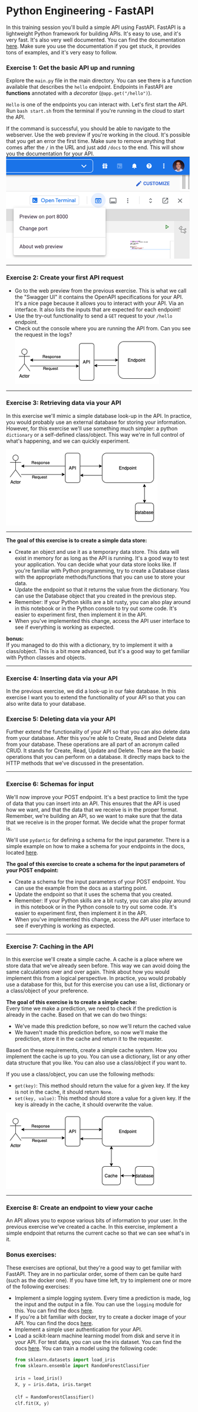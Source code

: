 # Python Engineering - FastAPI
In this training session you'll build a simple API using FastAPI. FastAPI is a lightweight Python framework for building APIs. It's easy to use, and it's very fast. It's also very well documented. You can find the documentation [here](https://fastapi.tiangolo.com/). Make sure you use the documentation if you get stuck, it provides tons of examples, and it's very easy to follow.


### Exercise 1: Get the basic API up and running
Explore the `main.py` file in the main directory. You can see there is a function available that describes the `hello` endpoint. Endpoints in FastAPI are **functions** annotated with a _decorator_ (`@app.get("/hello")`). 

`Hello` is one of the endpoints you can interact with. Let's first start the API. Run `bash start.sh` from the terminal if you're running in the cloud to start the API.

If the command is successful, you should be able to navigate to the webserver. Use the web preview if you're working in the cloud. It's possible that you get an error the first time. Make sure to remove anything that comes after the `/` in the URL and just add `/docs` to the end. This will show you the documentation for your API. 
![expose-api](docs/expose-api.png) <br>

---

### Exercise 2: Create your first API request
- Go to the web preview from the previous exercise. This is what we call the "Swagger UI" it contains the OpenAPI specifications for your API. It's a nice page because it allows you to interact with your API. Via an interface. It also lists the inputs that are expected for each endpoint!
- Use the try-out functionality to send a `GET` request to your `/hello` endpoint.
- Check out the console where you are running the API from. Can you see the request in the logs?
![stage_1](docs/request_stage_1.png)

---

### Exercise 3: Retrieving data via your API
In this exercise we'll mimic a simple database look-up in the API. In practice, you would probably use an external database for storing your information. However, for this exercise we'll use something much simpler: a python `dictionary` or a self-defined class/object. This way we're in full control of what's happening, and we can quickly experiment.

![stage_2](docs/request_stage_2.png)

---

**The goal of this exercise is to create a simple data store:**
- Create an object and use it as a temporary data store. This data will exist in memory for as long as the API is running. It's a good way to test your application. You can decide what your data store looks like. If you're familiar with Python programming, try to create a Database class with the appropriate methods/functions that you can use to store your data.
- Update the endpoint so that it returns the value from the dictionary. You can use the Database object that you created in the previous step.
- Remember: If your Python skills are a bit rusty, you can also play around in this notebook or in the Python console to try out some code. It's easier to experiment first, then implement it in the API.
- When you've implemented this change, access the API user interface to see if everything is working as expected.

**bonus:** <br>
If you managed to do this with a dictionary, try to implement it with a class/object. This is a bit more advanced, but it's a good way to get familiar with Python classes and objects.

---

### Exercise 4: Inserting data via your API
In the previous exercise, we did a look-up in our fake database. In this exercise I want you to extend the functionality of your API so that you can also write data to your database. 

### Exercise 5: Deleting data via your API
Further extend the functionality of your API so that you can also delete data from your database. After this you're able to Create, Read and Delete data from your database. These operations are all part of an acronym called CRUD. It stands for Create, Read, Update and Delete. These are the basic operations that you can perform on a database. It directly maps back to the HTTP methods that we've discussed in the presentation. 

---

### Exercise 6: Schemas for input

We'll now improve your POST endpoint. It's a best practice to limit the type of data that you can insert into an API. This ensures that the API is used how we want, and that the data that we receive is in the proper format. Remember, we're building an API, so we want to make sure that the data that we receive is in the proper format. We decide what the proper format is.

We'll use `pydantic` for defining a schema for the input parameter. There is a simple example on how to make a schema for your endpoints in the docs, located [here](https://fastapi.tiangolo.com/tutorial/body/#import-pydantics-basemodel).

**The goal of this exercise to create a schema for the input parameters of your POST endpoint:**
- Create a schema for the input parameters of your POST endpoint. You can use the example from the docs as a starting point.
- Update the endpoint so that it uses the schema that you created.
- Remember: If your Python skills are a bit rusty, you can also play around in this notebook or in the Python console to try out some code. It's easier to experiment first, then implement it in the API.
- When you've implemented this change, access the API user interface to see if everything is working as expected.

---

### Exercise 7: Caching in the API
In this exercise we'll create a simple cache. A cache is a place where we store data that we've already seen before. This way we can avoid doing the same calculations over and over again. Think about how you would implement this from a logical perspective. In practice, you would probably use a database for this, but for this exercise you can use a list, dictionary or a class/object of your preference.

**The goal of this exercise is to create a simple cache:** <br>
Every time we make a prediction, we need to check if the prediction is already in the cache. Based on that we can do two things:
  - We've made this prediction before, so now we'll return the cached value
  - We haven't made this prediction before, so now we'll make the prediction, store it in the cache and return it to the requester.

Based on these requirements, create a simple cache system. How you implement the cache is up to you. You can use a dictionary, list or any other data structure that you like. You can also use a class/object if you want to.

If you use a class/object, you can use the following methods:
  - `get(key)`: This method should return the value for a given key. If the key is not in the cache, it should return `None`.
  - `set(key, value)`: This method should store a value for a given key. If the key is already in the cache, it should overwrite the value.

![stage_3](docs/request_stage_3.png)

---

### Exercise 8: Create an endpoint to view your cache
An API allows you to expose various bits of information to your user. In the previous exercise we've created a cache. In this exercise, implement a simple endpoint that returns the current cache so that we can see what's in it.

### Bonus exercises:
These exercises are optional, but they're a good way to get familiar with FastAPI. They are in no particular order, some of them can be quite hard (such as the docker one). If you have time left, try to implement one or more of the following exercises:


- Implement a simple logging system. Every time a prediction is made, log the input and the output in a file. You can use the `logging` module for this. You can find the docs [here](https://docs.python.org/3/library/logging.html).
- If you're a bit familiar with docker, try to create a docker image of your API. You can find the docs [here](https://docs.docker.com/engine/reference/commandline/build/).
- Implement a simple user authentication for your API. 
- Load a scikit-learn machine learning model from disk and serve it in your API. For test data, you can use the iris dataset. You can find the docs [here](https://scikit-learn.org/stable/modules/generated/sklearn.datasets.load_iris.html). You can train a model using the following code:
    ```python
    from sklearn.datasets import load_iris
    from sklearn.ensemble import RandomForestClassifier
    
    iris = load_iris()
    X, y = iris.data, iris.target
    
    clf = RandomForestClassifier()
    clf.fit(X, y)
    ```

